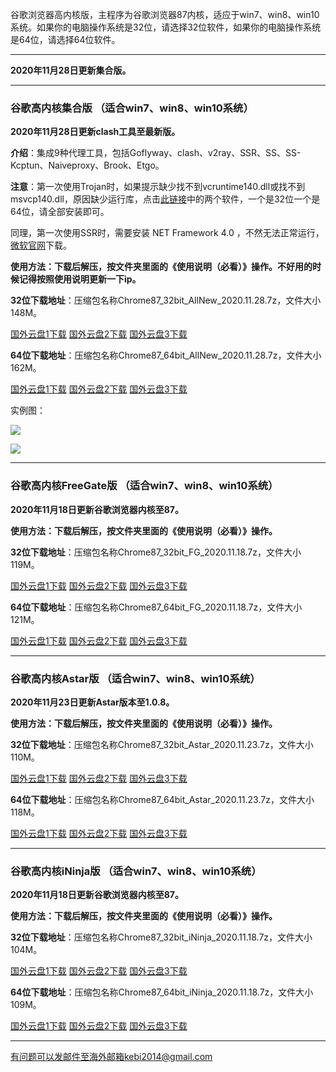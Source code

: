 谷歌浏览器高内核版，主程序为谷歌浏览器87内核，适应于win7、win8、win10系统。如果你的电脑操作系统是32位，请选择32位软件，如果你的电脑操作系统是64位，请选择64位软件。

***

**2020年11月28日更新集合版。**

***

### 谷歌高内核集合版  （适合win7、win8、win10系统）

**2020年11月28日更新clash工具至最新版。**

**介绍**：集成9种代理工具，包括Goflyway、clash、v2ray、SSR、SS、SS-Kcptun、Naiveproxy、Brook、Etgo。

**注意**：第一次使用Trojan时，如果提示缺少找不到vcruntime140.dll或找不到msvcp140.dll，原因缺少运行库，点击[此链接](https://www.microsoft.com/en-us/download/details.aspx?id=48145)中的两个软件，一个是32位一个是64位，请全部安装即可。

同理，第一次使用SSR时，需要安装 NET Framework 4.0 ，不然无法正常运行，[微软官网](https://www.microsoft.com/zh-cn/download/details.aspx?id=17718)下载。

**使用方法：下载后解压，按文件夹里面的《使用说明（必看）》操作。不好用的时候记得按照使用说明更新一下ip。**

**32位下载地址**：压缩包名称Chrome87_32bit_AllNew_2020.11.28.7z，文件大小148M。

[国外云盘1下载](https://tr71.free4444.xyz/Chrome87_32bit_AllNew_2020.11.28.7z) 
[国外云盘2下载](https://tr51.free4444.xyz/Chrome87_32bit_AllNew_2020.11.28.7z) 
[国外云盘3下载](https://tr61.free4444.xyz/Chrome87_32bit_AllNew_2020.11.28.7z) 

**64位下载地址**：压缩包名称Chrome87_64bit_AllNew_2020.11.28.7z，文件大小162M。

[国外云盘1下载](https://tr71.free4444.xyz/Chrome87_64bit_AllNew_2020.11.28.7z) 
[国外云盘2下载](https://tr51.free4444.xyz/Chrome87_64bit_AllNew_2020.11.28.7z) 
[国外云盘3下载](https://tr61.free4444.xyz/Chrome87_64bit_AllNew_2020.11.28.7z) 

实例图：

![](https://cdn.jsdelivr.net/gh/Alvin9999/pac2/all1.jpg)

![](https://cdn.jsdelivr.net/gh/Alvin9999/pac2/all2.jpg)

***

### 谷歌高内核FreeGate版  （适合win7、win8、win10系统）

**2020年11月18日更新谷歌浏览器内核至87。**

**使用方法：下载后解压，按文件夹里面的《使用说明（必看）》操作。**

**32位下载地址**：压缩包名称Chrome87_32bit_FG_2020.11.18.7z，文件大小119M。

[国外云盘1下载](https://tr71.free4444.xyz/Chrome87_32bit_FG_2020.11.18.7z) 
[国外云盘2下载](https://tr51.free4444.xyz/Chrome87_32bit_FG_2020.11.18.7z) 
[国外云盘3下载](https://tr61.free4444.xyz/Chrome87_32bit_FG_2020.11.18.7z) 

**64位下载地址**：压缩包名称Chrome87_64bit_FG_2020.11.18.7z，文件大小121M。

[国外云盘1下载](https://tr71.free4444.xyz/Chrome87_64bit_FG_2020.11.18.7z) 
[国外云盘2下载](https://tr51.free4444.xyz/Chrome87_64bit_FG_2020.11.18.7z) 
[国外云盘3下载](https://tr61.free4444.xyz/Chrome87_64bit_FG_2020.11.18.7z) 

***

### 谷歌高内核Astar版  （适合win7、win8、win10系统）

**2020年11月23日更新Astar版本至1.0.8。**

**使用方法：下载后解压，按文件夹里面的《使用说明（必看）》操作。**

**32位下载地址**：压缩包名称Chrome87_32bit_Astar_2020.11.23.7z，文件大小110M。

[国外云盘1下载](https://tr71.free4444.xyz/Chrome87_32bit_Astar_2020.11.23.7z) 
[国外云盘2下载](https://tr51.free4444.xyz/Chrome87_32bit_Astar_2020.11.23.7z) 
[国外云盘3下载](https://tr61.free4444.xyz/Chrome87_32bit_Astar_2020.11.23.7z) 


**64位下载地址**：压缩包名称Chrome87_64bit_Astar_2020.11.23.7z，文件大小118M。

[国外云盘1下载](https://tr71.free4444.xyz/Chrome87_64bit_Astar_2020.11.23.7z) 
[国外云盘2下载](https://tr51.free4444.xyz/Chrome87_64bit_Astar_2020.11.23.7z) 
[国外云盘3下载](https://tr61.free4444.xyz/Chrome87_64bit_Astar_2020.11.23.7z) 

***

### 谷歌高内核iNinja版 （适合win7、win8、win10系统）

**2020年11月18日更新谷歌浏览器内核至87。**

**使用方法：下载后解压，按文件夹里面的《使用说明（必看）》操作。**

**32位下载地址**：压缩包名称Chrome87_32bit_iNinja_2020.11.18.7z，文件大小104M。

[国外云盘1下载](https://tr71.free4444.xyz/Chrome87_32bit_iNinja_2020.11.18.7z) 
[国外云盘2下载](https://tr51.free4444.xyz/Chrome87_32bit_iNinja_2020.11.18.7z) 
[国外云盘3下载](https://tr61.free4444.xyz/Chrome87_32bit_iNinja_2020.11.18.7z) 

**64位下载地址**：压缩包名称Chrome87_64bit_iNinja_2020.11.18.7z，文件大小109M。

[国外云盘1下载](https://tr71.free4444.xyz/Chrome87_64bit_iNinja_2020.11.18.7z) 
[国外云盘2下载](https://tr51.free4444.xyz/Chrome87_64bit_iNinja_2020.11.18.7z) 
[国外云盘3下载](https://tr61.free4444.xyz/Chrome87_64bit_iNinja_2020.11.18.7z) 


***

有问题可以发邮件至海外邮箱kebi2014@gmail.com